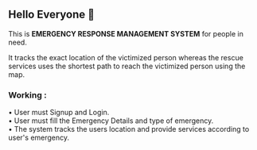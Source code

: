 ## Hello Everyone 👋

This is **EMERGENCY RESPONSE MANAGEMENT SYSTEM** for people in need.

It tracks the exact location of the victimized person whereas the rescue services uses the shortest path to reach the victimized person using the map.

### Working :
• User must Signup and Login.\
• User must fill the Emergency Details and type of emergency.\
• The system tracks the users location and provide services according to user's emergency.
